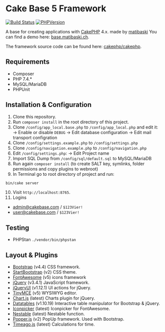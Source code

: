 # Cake Base 5 Framework

[![Build Status](https://img.shields.io/badge/build-passing-brightgreen)](https://travis-ci.org/matibaski/cake-base-5)
[![PHPVersion](https://img.shields.io/badge/PHP%20Version-7.4.x-brightgreen)](https://github.com/phpstan/phpstan)

A base for creating applications with [CakePHP](https://cakephp.org) 4.x. made by [matibaski](https://matibaski.ch)
You can find a demo here: [base.matibaski.ch](http://base.matibaski.ch/).

The framework source code can be found here: [cakephp/cakephp](https://github.com/cakephp/cakephp).

## Requirements
- Composer
- PHP 7.4.*
- MySQL/MariaDB
- PHPUnit

## Installation & Configuration

1. Clone this repository.
2. Run `composer install` in the root directory of this project.
3. Clone `/config/app_local.base.php` to `/config/app_local.php` and edit it:
   -> Enable or disable `DEBUG`
   -> Edit database configuration
   -> Edit mail transport configration
4. Clone `/config/settings.example.php` to `/config/settings.php`
5. Clone `/config/navigation.example.php` to `/config/navigation.php`
6. Edit `/config/settings.php`:
   -> Edit Project name
7. Import SQL Dump from `/config/sql/default.sql` to MySQL/MariaDB
8. Run again `composer install` (to create SALT key, symlinks, folder permissions and copy plugins to webroot)
9. In Terminal go to root directory of project and run:
```bash
bin/cake server
```
10. Visit `http://localhost:8765`.
11. Logins
   - admin@cakebase.com / `$123Vier!`
   - user@cakebase.com  / `$123Vier!`

## Testing

- PHPStan
  `./vendor/bin/phpstan`

## Layout & Plugins

- [Bootstrap](https://getbootstrap.com/docs/4.4/) (v4.4) CSS framework.
- [StartBootstrap](https://startbootstrap.com/themes/sb-admin-2/) (v2) CSS theme.
- [FontAwesome](https://fontawesome.com/how-to-use/on-the-web/referencing-icons/basic-use) (v5) icons framework
- [jQuery](https://api.jquery.com/) (v3.4.1) JavaScript framework.
- [jQueryUI](https://api.jqueryui.com/) (v1.12.1) UI actions for jQuery.
- [TinyMCE](https://www.tiny.cloud/docs/) (v5) WYSIWYG editor.
- [Chart.js](https://www.chartjs.org/docs/latest/) (latest) Charts plugin for jQuery.
- [Datatables](https://datatables.net/manual/index) (v1.10.19) Interactive table manipulator for Bootstrap & jQuery.
- [Iconpicker](https://github.com/itsjavi/fontawesome-iconpicker) (latest) Iconpicker for FontAwesome.
- [Nestable](https://github.com/dbushell/Nestable) (latest) Nestable function.
- [Popper.js](https://popper.js.org/docs/v2/) (v2) PopUp framework. Used with Bootstrap.
- [Timeago.js](http://timeago.yarp.com/) (latest) Calculations for time.
